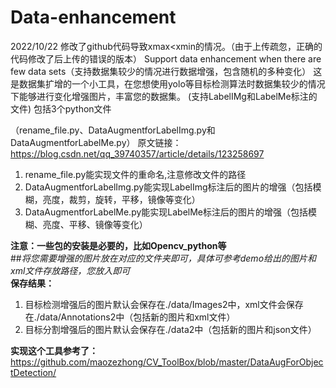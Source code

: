 # Data-enhancement
2022/10/22 修改了github代码导致xmax<xmin的情况。（由于上传疏忽，正确的代码修改了后上传的错误的版本）
Support data enhancement when there are few data sets（支持数据集较少的情况进行数据增强，包含随机的多种变化）
这是数据集扩增的一个小工具，在您想使用yolo等目标检测算法时数据集较少的情况下能够进行变化增强图片，丰富您的数据集。
(支持LabelIMg和LabelMe标注的文件)
包括3个python文件

（rename_file.py、DataAugmentforLabelImg.py和DataAugmentforLabelMe.py）
原文链接：https://blog.csdn.net/qq_39740357/article/details/123258697

1. rename_file.py能实现文件的重命名,注意修改文件的路径
2. DataAugmentforLabelImg.py能实现LabelImg标注后的图片的增强（包括模糊，亮度，裁剪，旋转，平移，镜像等变化）
3. DataAugmentforLabelMe.py能实现LabelMe标注后的图片的增强（包括模糊、亮度、平移、镜像等变化）

**注意：一些包的安装是必要的，比如Opencv_python等**
<br>
##*将您需要增强的图片放在对应的文件夹即可，具体可参考demo给出的图片和xml文件存放路径，您放入即可*
<br>
**保存结果：**<br>

1. 目标检测增强后的图片默认会保存在./data/Images2中，xml文件会保存在./data/Annotations2中（包括新的图片和xml文件）<br>
2. 目标分割增强后的图片默认会保存在./data2中（包括新的图片和json文件）
   <br>

**实现这个工具参考了：**<br>
https://github.com/maozezhong/CV_ToolBox/blob/master/DataAugForObjectDetection/

